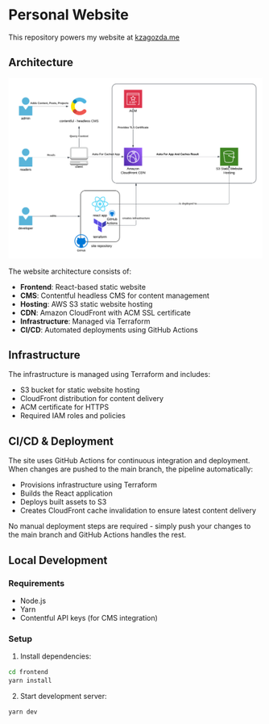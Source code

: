 # Personal Website

This repository powers my website at [kzagozda.me](https://kzagozda.me)

## Architecture

![Architecture Diagram](docs/images/architecture.png)

The website architecture consists of:

- **Frontend**: React-based static website
- **CMS**: Contentful headless CMS for content management
- **Hosting**: AWS S3 static website hosting
- **CDN**: Amazon CloudFront with ACM SSL certificate
- **Infrastructure**: Managed via Terraform
- **CI/CD**: Automated deployments using GitHub Actions

## Infrastructure

The infrastructure is managed using Terraform and includes:

- S3 bucket for static website hosting
- CloudFront distribution for content delivery
- ACM certificate for HTTPS
- Required IAM roles and policies

## CI/CD & Deployment

The site uses GitHub Actions for continuous integration and deployment. When changes are pushed to the main branch, the pipeline automatically:

- Provisions infrastructure using Terraform
- Builds the React application
- Deploys built assets to S3
- Creates CloudFront cache invalidation to ensure latest content delivery

No manual deployment steps are required - simply push your changes to the main branch and GitHub Actions handles the rest.

## Local Development

### Requirements

- Node.js
- Yarn
- Contentful API keys (for CMS integration)

### Setup

1. Install dependencies:

```bash
cd frontend
yarn install
```

2. Start development server:

```bash
yarn dev
```
